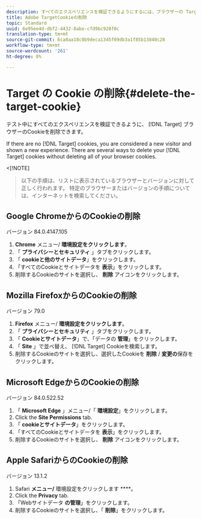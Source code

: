 ```yaml
---
description: すべてのエクスペリエンスを検証できるようにするには、ブラウザーの Target の Cookie を削除します。
title: Adobe TargetCookieの削除
topic: Standard
uuid: 6e95ee4d-dbf2-4432-8abe-cfd9bc928f0c
translation-type: tm+mt
source-git-commit: 6ca8aa18c8b9deca1345f09db3a1f85b13840c28
workflow-type: tm+mt
source-wordcount: '261'
ht-degree: 8%

---
```



# Target の Cookie の削除{#delete-the-target-cookie}

テスト中にすべてのエクスペリエンスを検証できるように、 [!DNL Target] ブラウザーのCookieを削除できます。

If there are no [!DNL Target] cookies, you are considered a new visitor and shown a new experience. There are several ways to delete your [!DNL Target] cookies without deleting all of your browser cookies.

&lt;[!NOTE]
>以下の手順は、リストに表示されているブラウザーとバージョンに対して正しく行われます。 特定のブラウザーまたはバージョンの手順については、インターネットを検索してください。
>
## Google ChromeからのCookieの削除

バージョン 84.0.4147.105

1. **Chrome** メニュー/ **環境設定をクリックします**。
1. 「 **プライバシーとセキュリティ** 」タブをクリックします。
1. 「 **cookieと他のサイトデータ**」をクリックします。
1. 「すべてのCookieとサイトデータを **表示**」をクリックします。
1. 削除するCookieのサイトを選択し、 **削除** アイコンをクリックします。

## Mozilla FirefoxからのCookieの削除

バージョン 79.0

1. **Firefox** メニュー/ **環境設定をクリックします**。
1. 「 **プライバシーとセキュリティ** 」タブをクリックします。
1. 「 **Cookieとサイトデータ**」で、「データの **管理**」をクリックします。
1. 「 **Site** 」で並べ替え、 [!DNL Target] Cookieを検索します。
1. 削除するCookieのサイトを選択し、選択したCookieを **削除** / **変更の**&#x200B;保存をクリックします。

## Microsoft EdgeからのCookieの削除

バージョン 84.0.522.52

1. 「 **Microsoft Edge** 」メニュー/「 **環境設定**」をクリックします。
1. Click the **Site Permissions** tab.
1. 「 **cookieとサイトデータ**」をクリックします。
1. 「すべてのCookieとサイトデータを **表示**」をクリックします。
1. 削除するCookieのサイトを選択し、 **削除** アイコンをクリックします。

## Apple SafariからのCookieの削除

バージョン 13.1.2

1. Safari **メニュー/** 環境設定をクリックします ****。
1. Click the **Privacy** tab.
1. 「Webサイトデータ **の管理**」をクリックします。
1. 削除するCookieのサイトを選択し、「 **削除**」をクリックします。
